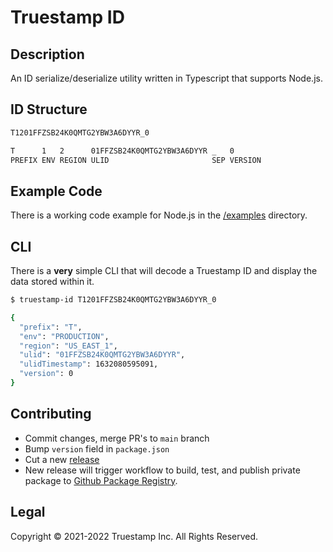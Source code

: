 # Truestamp ID

## Description

An ID serialize/deserialize utility written in Typescript that supports Node.js.

## ID Structure

```txt
T1201FFZSB24K0QMTG2YBW3A6DYYR_0

T      1   2      01FFZSB24K0QMTG2YBW3A6DYYR _   0
PREFIX ENV REGION ULID                       SEP VERSION
```

## Example Code

There is a working code example for Node.js in the [/examples](/examples) directory.

## CLI

There is a **very** simple CLI that will decode a Truestamp ID and
display the data stored within it.

```sh
$ truestamp-id T1201FFZSB24K0QMTG2YBW3A6DYYR_0

{
  "prefix": "T",
  "env": "PRODUCTION",
  "region": "US_EAST_1",
  "ulid": "01FFZSB24K0QMTG2YBW3A6DYYR",
  "ulidTimestamp": 1632080595091,
  "version": 0
}
```

## Contributing

* Commit changes, merge PR's to `main` branch
* Bump `version` field in `package.json`
* Cut a new [release](https://github.com/truestamp/truestamp-id/releases)
* New release will trigger workflow to build, test, and publish private package to [Github Package Registry](https://github.com/truestamp/truestamp-id/packages).

## Legal

Copyright © 2021-2022 Truestamp Inc. All Rights Reserved.
